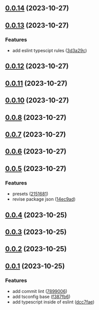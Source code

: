 ## [0.0.14](https://github.com/zz8023wanjin/config/compare/v0.0.13...v0.0.14) (2023-10-27)



## [0.0.13](https://github.com/zz8023wanjin/config/compare/v0.0.12...v0.0.13) (2023-10-27)


### Features

* add eslint typescipt rules ([3d3a29c](https://github.com/zz8023wanjin/config/commit/3d3a29c55c149c39868953a900ea07aa4b61419e))



## [0.0.12](https://github.com/zz8023wanjin/config/compare/v0.0.11...v0.0.12) (2023-10-27)



## [0.0.11](https://github.com/zz8023wanjin/config/compare/v0.0.10...v0.0.11) (2023-10-27)



## [0.0.10](https://github.com/zz8023wanjin/config/compare/v0.0.8...v0.0.10) (2023-10-27)



## [0.0.8](https://github.com/zz8023wanjin/config/compare/v0.0.7...v0.0.8) (2023-10-27)



## [0.0.7](https://github.com/zz8023wanjin/config/compare/v0.0.6...v0.0.7) (2023-10-27)



## [0.0.6](https://github.com/zz8023wanjin/config/compare/v0.0.5...v0.0.6) (2023-10-27)



## [0.0.5](https://github.com/zz8023wanjin/config/compare/v0.0.4...v0.0.5) (2023-10-27)


### Features

* presets ([2151681](https://github.com/zz8023wanjin/config/commit/2151681ec55984d87202f25586eb5d9e72bfc241))
* revise package json ([14ec9ad](https://github.com/zz8023wanjin/config/commit/14ec9adb774954f210edfd6772dd7df72f990ce8))



## [0.0.4](https://github.com/zz8023wanjin/config/compare/v0.0.3...v0.0.4) (2023-10-25)



## [0.0.3](https://github.com/zz8023wanjin/config/compare/v0.0.2...v0.0.3) (2023-10-25)



## [0.0.2](https://github.com/zz8023wanjin/config/compare/v0.0.1...v0.0.2) (2023-10-25)



## [0.0.1](https://github.com/zz8023wanjin/config/compare/7899006d4b8cb660c5620fa8675d3749038fcd86...v0.0.1) (2023-10-25)


### Features

* add commit lint ([7899006](https://github.com/zz8023wanjin/config/commit/7899006d4b8cb660c5620fa8675d3749038fcd86))
* add tsconfig base ([f387fb6](https://github.com/zz8023wanjin/config/commit/f387fb6186d9eeafa1c7f111c5035ef0c97c1615))
* add typescript inside of eslint ([dcc7fae](https://github.com/zz8023wanjin/config/commit/dcc7fae0d29a4e7d4598a7b4de8a63fa0b7eecaa))



